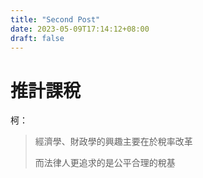 ```yaml
---
title: "Second Post"
date: 2023-05-09T17:14:12+08:00
draft: false
---
```


# 推計課稅

柯：

> 經濟學、財政學的興趣主要在於稅率改革
> 
> 而法律人更追求的是公平合理的稅基

